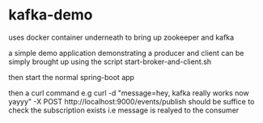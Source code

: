 # kafka-demo
uses docker container underneath to bring up zookeeper and kafka

a simple demo application demonstrating a producer and client can be simply brought up using the script
start-broker-and-client.sh

then start the normal spring-boot app

then a curl command e.g curl -d "message=hey, kafka really works now yayyy" -X POST http://localhost:9000/events/publish
should be suffice to check the subscription exists i.e message is realyed to the consumer
